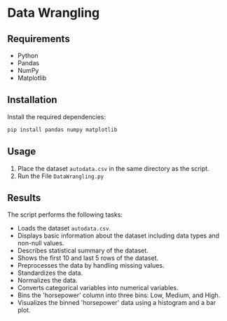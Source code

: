 # Data Wrangling

## Requirements

- Python
- Pandas
- NumPy
- Matplotlib

## Installation

Install the required dependencies:

```bash
pip install pandas numpy matplotlib
```

## Usage

1. Place the dataset `autodata.csv` in the same directory as the script.
2. Run the File `DataWrangling.py`

## Results

The script performs the following tasks:

- Loads the dataset `autodata.csv`.
- Displays basic information about the dataset including data types and non-null values.
- Describes statistical summary of the dataset.
- Shows the first 10 and last 5 rows of the dataset.
- Preprocesses the data by handling missing values.
- Standardizes the data.
- Normalizes the data.
- Converts categorical variables into numerical variables.
- Bins the 'horsepower' column into three bins: Low, Medium, and High.
- Visualizes the binned 'horsepower' data using a histogram and a bar plot.
